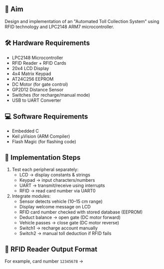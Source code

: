 ## 📌 Aim
Design and implementation of an "Automated Toll Collection System" using RFID technology and LPC2148 ARM7 microcontroller.

## 🛠️ Hardware Requirements
- LPC2148 Microcontroller
- RFID Reader + RFID Cards
- 20x4 LCD Display
- 4x4 Matrix Keypad
- AT24C256 EEPROM
- DC Motor (for gate control)
- GP2D12 Distance Sensor
- Switches (for recharge/manual mode)
- USB to UART Converter

## 💻 Software Requirements
- Embedded C
- Keil µVision (ARM Compiler)
- Flash Magic (for flashing code)

## 🔄 Implementation Steps
1. Test each peripheral separately:
   - LCD → display constants & strings
   - Keypad → input characters/numbers
   - UART → transmit/receive using interrupts
   - RFID → read card number via UART0
2. Integrate modules:
   - Sensor detects vehicle (10–15 cm range)
   - Display welcome message on LCD
   - RFID card number checked with stored database (EEPROM)
   - Deduct balance → open gate (DC motor forward)
   - Vehicle passes → close gate (DC motor reverse)
   - Switch1 → recharge account manually
   - Switch2 → manual toll deduction if RFID fails

## 📡 RFID Reader Output Format
For example, card number `12345678` →  
